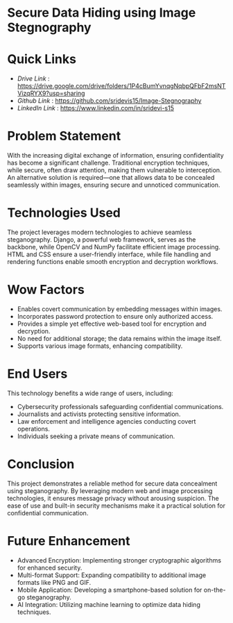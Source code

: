 # Secure Data Hiding using Image Stegnography

# Quick Links

- *Drive Link* : https://drive.google.com/drive/folders/1P4cBumYvnqgNqbpQFbF2msNTVizqRYX9?usp=sharing
- *Github Link* : https://github.com/sridevis15/Image-Stegnography
- *LinkedIn Link* : https://www.linkedin.com/in/sridevi-s15

# Problem Statement

With the increasing digital exchange of information, ensuring confidentiality has become a significant challenge. Traditional encryption techniques, while secure, often draw attention, making them vulnerable to interception. An alternative solution is required—one that allows data to be concealed seamlessly within images, ensuring secure and unnoticed communication.

# Technologies Used

The project leverages modern technologies to achieve seamless steganography. Django, a powerful web framework, serves as the backbone, while OpenCV and NumPy facilitate efficient image processing. HTML and CSS ensure a user-friendly interface, while file handling and rendering functions enable smooth encryption and decryption workflows.

# Wow Factors

- Enables covert communication by embedding messages within images.
- Incorporates password protection to ensure only authorized access.
- Provides a simple yet effective web-based tool for encryption and decryption.
- No need for additional storage; the data remains within the image itself.
- Supports various image formats, enhancing compatibility.

# End Users

This technology benefits a wide range of users, including:
- Cybersecurity professionals safeguarding confidential communications.
- Journalists and activists protecting sensitive information.
- Law enforcement and intelligence agencies conducting covert operations.
- Individuals seeking a private means of communication.

# Conclusion

This project demonstrates a reliable method for secure data concealment using steganography. By leveraging modern web and image processing technologies, it ensures message privacy without arousing suspicion. The ease of use and built-in security mechanisms make it a practical solution for confidential communication.

# Future Enhancement

- Advanced Encryption: Implementing stronger cryptographic algorithms for enhanced security.
- Multi-format Support: Expanding compatibility to additional image formats like PNG and GIF.
- Mobile Application: Developing a smartphone-based solution for on-the-go steganography.
- AI Integration: Utilizing machine learning to optimize data hiding techniques.